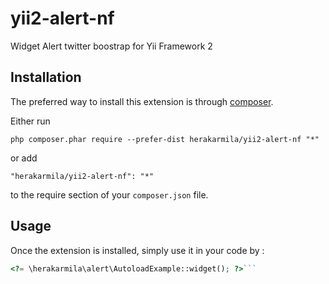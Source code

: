 yii2-alert-nf
=============
Widget Alert twitter boostrap for Yii Framework 2

Installation
------------

The preferred way to install this extension is through [composer](http://getcomposer.org/download/).

Either run

```
php composer.phar require --prefer-dist herakarmila/yii2-alert-nf "*"
```

or add

```
"herakarmila/yii2-alert-nf": "*"
```

to the require section of your `composer.json` file.


Usage
-----

Once the extension is installed, simply use it in your code by  :

```php
<?= \herakarmila\alert\AutoloadExample::widget(); ?>```